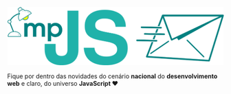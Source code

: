 ![impJS - Semanal](img/impjs-newsletter-gh.png)

Fique por dentro das novidades do cenário **nacional** do **desenvolvimento web** e claro, do universo **JavaScript ❤**
